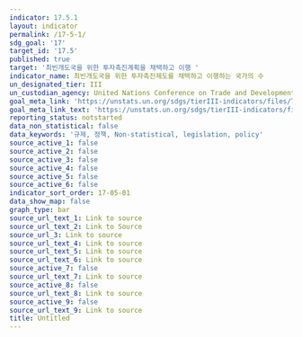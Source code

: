 ```yaml
---
indicator: 17.5.1
layout: indicator
permalink: /17-5-1/
sdg_goal: '17'
target_id: '17.5'
published: true
target: '최빈개도국을 위한 투자촉진계획을 채택하고 이행 '
indicator_name: 최빈개도국을 위한 투자촉진제도를 채택하고 이행하는 국가의 수
un_designated_tier: III
un_custodian_agency: United Nations Conference on Trade and Development (UNCTAD)
goal_meta_link: 'https://unstats.un.org/sdgs/tierIII-indicators/files/Tier3-17-05-01.pdf'
goal_meta_link_text: 'https://unstats.un.org/sdgs/tierIII-indicators/files/Tier3-17-05-01.pdf'
reporting_status: notstarted
data_non_statistical: false
data_keywords: '규제, 정책, Non-statistical, legislation, policy'
source_active_1: false
source_active_2: false
source_active_3: false
source_active_4: false
source_active_5: false
source_active_6: false
indicator_sort_order: 17-05-01
data_show_map: false
graph_type: bar
source_url_text_1: Link to source
source_url_text_2: Link to Source
source_url_3: Link to source
source_url_text_4: Link to source
source_url_text_5: Link to source
source_url_text_6: Link to source
source_active_7: false
source_url_text_7: Link to source
source_active_8: false
source_url_text_8: Link to source
source_active_9: false
source_url_text_9: Link to source
title: Untitled
---
```

